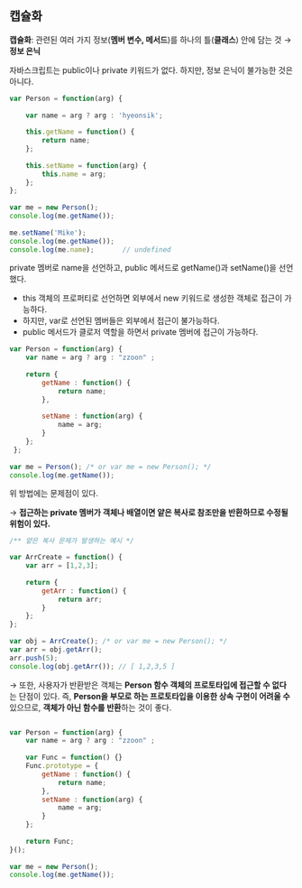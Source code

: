 ## 캡슐화

**캡슐화**: 관련된 여러 가지 정보(**멤버 변수, 메서드**)를 하나의 틀(**클래스**) 안에 담는 것 → **정보 은닉**

자바스크립트는 public이나 private 키워드가 없다. 하지만, 정보 은닉이 불가능한 것은 아니다.

```javascript 1.8
var Person = function(arg) {
    
    var name = arg ? arg : 'hyeonsik';
  
    this.getName = function() {
        return name;
    };
    
    this.setName = function(arg) {
        this.name = arg;
    };
};
    
var me = new Person();
console.log(me.getName());
   
me.setName('Mike');    
console.log(me.getName());
console.log(me.name);       // undefined

```

private 멤버로 name을 선언하고, public 메서드로 getName()과 setName()을 선언했다.

- this 객체의 프로퍼티로 선언하면 외부에서 new 키워드로 생성한 객체로 접근이 가능하다.
- 하지만, var로 선언된 멤버들은 외부에서 접근이 불가능하다.
- public 메서드가 클로저 역할을 하면서 private 멤버에 접근이 가능하다.

```javascript 1.8
var Person = function(arg) { 
    var name = arg ? arg : "zzoon" ;
	
    return {
        getName : function() {
            return name;
        },
        
        setName : function(arg) {
            name = arg;
        }
    };
 };
 
var me = Person(); /* or var me = new Person(); */
console.log(me.getName());
```  
위 방법에는 문제점이 있다.

→ **접근하는 private 멤버가 객체나 배열이면 얕은 복사로 참조만을 반환하므로 수정될 위험이 있다.**

```javascript 1.8
/** 얕은 복사 문제가 발생하는 예시 */

var ArrCreate = function() { 
    var arr = [1,2,3];
    
    return {
        getArr : function() {
            return arr;
        }
    };
};
    
var obj = ArrCreate(); /* or var me = new Person(); */
var arr = obj.getArr();
arr.push(5);
console.log(obj.getArr()); // [ 1,2,3,5 ]
```

→ 또한, 사용자가 반환받은 객체는 **Person 함수 객체의 프로토타입에 접근할 수 없다**는 단점이 있다.
즉, **Person을 부모로 하는 프로토타입을 이용한 상속 구현이 어려울 수** 있으므로, **객체가 아닌 함수를 반환**하는 것이 좋다.

```javascript 1.8

var Person = function(arg) { 
    var name = arg ? arg : "zzoon" ;
	
    var Func = function() {}
    Func.prototype = {
        getName : function() {
            return name;
        },
        setName : function(arg) {
            name = arg;
        }
    };
    
    return Func;
}();
    
var me = new Person();
console.log(me.getName());
```